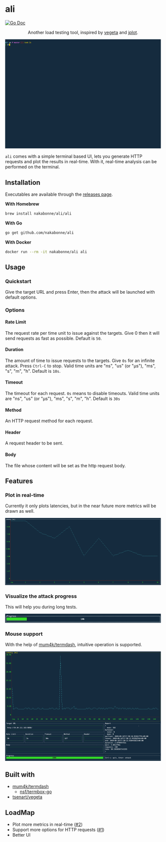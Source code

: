 # ali

[![Go Doc](https://img.shields.io/badge/godoc-reference-blue.svg?style=flat-square)](https://godoc.org/github.com/nakabonne/ali)

<div align="center">

Another load testing tool, inspired by [vegeta](https://github.com/tsenart/vegeta) and [jplot](https://github.com/rs/jplot).

![Screenshot](images/demo.gif)

</div>

`ali` comes with a simple terminal based UI, lets you generate HTTP requests and plot the results in real-time.
With it, real-time analysis can be performed on the terminal.

## Installation

Executables are available through the [releases page](https://github.com/nakabonne/ali/releases).

**With Homebrew**

```bash
brew install nakabonne/ali/ali
```

**With Go**

```bash
go get github.com/nakabonne/ali
```

**With Docker**

```bash
docker run --rm -it nakabonne/ali ali
```

## Usage
### Quickstart
Give the target URL and press Enter, then the attack will be launched with default options.

### Options

#### Rate Limit
The request rate per time unit to issue against the targets.
Give 0 then it will send requests as fast as possible.
Default is `50`.

#### Duration
The amount of time to issue requests to the targets. Give `0s` for an infinite attack. Press `Ctrl-C` to stop.
Valid time units are "ns", "us" (or "µs"), "ms", "s", "m", "h".
Default is `10s`.

#### Timeout
The timeout for each request. `0s` means to disable timeouts.
Valid time units are "ns", "us" (or "µs"), "ms", "s", "m", "h".
Default is `30s`

#### Method
An HTTP request method for each request.

#### Header
A request header to be sent.

#### Body
The file whose content will be set as the http request body.

## Features

### Plot in real-time
Currently it only plots latencies, but in the near future more metrics will be drawn as well.

![Screenshot](images/real-time.gif)

### Visualize the attack progress
This will help you during long tests.

![Screenshot](images/progress.gif)

### Mouse support
With the help of [mum4k/termdash](https://github.com/mum4k/termdash), intuitive operation is supported.

![Screenshot](images/mouse-support.gif)


## Built with
- [mum4k/termdash](https://github.com/mum4k/termdash)
  - [nsf/termbox-go](https://github.com/nsf/termbox-go)
- [tsenart/vegeta](https://github.com/tsenart/vegeta)


## LoadMap
- Plot more metrics in real-time ([#2](https://github.com/nakabonne/ali/issues/2))
- Support more options for HTTP requests ([#1](https://github.com/nakabonne/ali/issues/1))
- Better UI
